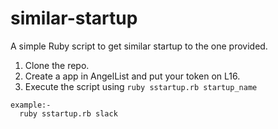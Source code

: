 # similar-startup

A simple Ruby script to get similar startup to the one provided.


1. Clone the repo.
2. Create a app in AngelList and put your token on L16.
3. Execute the script using `ruby sstartup.rb startup_name`

````
example:-
  ruby sstartup.rb slack
````

